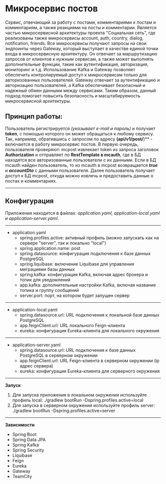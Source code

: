 # Микросервис постов
*Сервис*, отвечающий за работу с постами, комментариями к постам и комментариям, а также реакциями на посты и комментарии. Является частью микросервисной архитектуры проекта "Социальная сеть", где реализованы также микросервисы account, auth, country, dialog, notification, friends. Все микросервисы получают запросы на свои эндпоинты через Gateway, который выступает в качестве единой точки входа в микросервисную архитектуру. Он отвечает за маршрутизацию запросов от клиентов к нужным сервисам, а также может выполнять дополнительные функции, такие как аутентификация, авторизация, мониторинг и т.д.
Использование Kafka и Gateway позволяет обеспечить контролируемый доступ к микросервисам только для авторизованных пользователей. Gateway отвечает за аутентификацию и авторизацию пользователей, а Kafka обеспечивает безопасный и надежный обмен данными между сервисами. Таким образом, данный подход помогает повысить безопасность и масштабируемость микросервисной архитектуры.
## Принцип работы:
Пользователь регистрируется *(указывает e-mail и пароль)* и получает **token**, с помощью которого он может обращаться к любому сервису. Так, например, обратившись с запросом по адресу **(api/v1/post/**)** - включается в работу микросервис постов. В первую очередь, пользователя проверяют: mcpost извлекает token из запроса заголовок **Authorization** и отправляет по **RestTemplate в mcauth**, где в БД находятся все авторизованные пользователи с их данными. Если в БД mcauth найден пользователь, то из mcauth в mcpost возвращается ***true*** и ***accountDto*** с данными пользователя. Далее пользователь получает доступ к БД mcpost, откуда можно извлечь и предоставить данные о постах и комментариях.
________________________
## Конфигурация 
Приложения находится в файлах: *application.yaml, application-local.yaml и application-server.yaml*.
________________________
* application.yaml
  + spring.profiles.active: активный профиль (можно запускать как на сервере "server", так и локально "local")
  + spring.application.name: post
  + spring.datasource: конфигурация подключения к базе данных PostgreSQL
  + spring.liquibase: включение Liquibase для управления миграциями базы данных
  + spring.kafka: конфигурация Kafka, включая адрес брокера и топик для уведомлений
  + app.kafka: дополнительные настройки Kafka, включая название топика и группу сообщений
  + server.port: порт, на котором будет запущен сервер
_________________________
* application-local.yaml
  + spring.datasource.url: URL подключения к локальной базе данных PostgreSQL
  + app.feignClient.url: URL локального Feign-клиента
  + eureka: конфигурация Eureka-клиента для локального окружения
_________________________
* application-server.yaml
  + spring.datasource.url: URL подключения к базе данных PostgreSQL в серверном окружении
  + app.feignClient.url: URL Feign-клиента в серверном окружении (ip адрес сервера)
  + eureka: конфигурация Eureka-клиента для серверного окружения
______________________
**Запуск**
1. Для запуска приложения в локальном окружении используйте профиль local:
./gradlew bootRun -Dspring.profiles.active=local
2. Для запуска в серверном окружении используйте профиль server:
./gradlew bootRun -Dspring.profiles.active=server
_______________________
**Зависимости**
+ Spring Boot
+ Spring Data JPA
+ Spring Kafka
+ Spring Security
+ Liquibase
+ Feign
+ Eureka
+ Gateway
+ TeamCity
